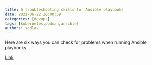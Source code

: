 ```yaml
---
title: 6 troubleshooting skills for Ansible playbooks 
date: 2021-06-22 20:00:59
categories: [devops]
tags: [kubernetes,podman,ansible]
authors: sedlav
---
```


Here are six ways you can check for problems when running Ansible playbooks.

[Link](https://www.redhat.com/sysadmin/troubleshoot-ansible-playbooks)
